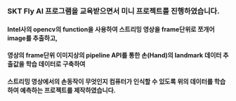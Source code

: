 ### SKT Fly AI 프로그램을 교육받으면서 미니 프로젝트를 진행하였습니다.
#### Intel사의 opencv의 function을 사용하여 스트리밍 영상을 frame단위로 쪼개어 image를 추출하고,
#### 영상의 frame단위 이미지상의 pipeline API를 통한 손(Hand)의 landmark 데이터 추출값을 학습 데이터로 구축하여
#### 스트리밍 영상에서의 손동작이 무엇인지 컴퓨터가 인식할 수 있도록 위의 데이터를 학습하여 예측하는 프로젝트를 제작하였습니다.
